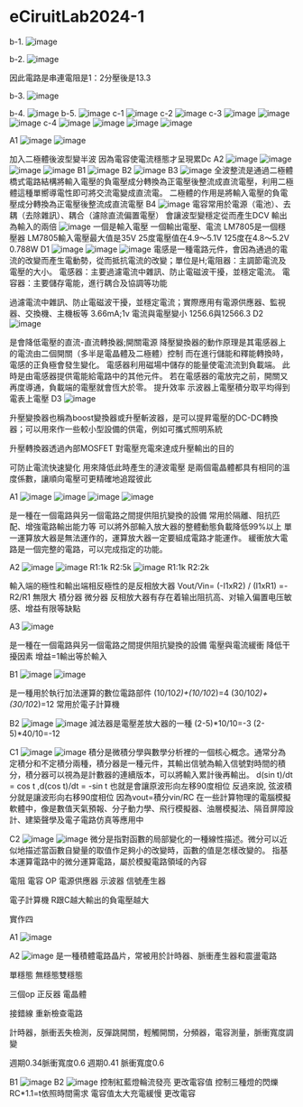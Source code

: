 # eCiruitLab2024-1
b-1.
![image](https://github.com/Lin09296/eCiruitLab2024-1/assets/162281519/995fd313-2081-4f5c-92b7-26b4b889e4cb)


b-2.
![image](https://github.com/Lin09296/eCiruitLab2024-1/assets/162281519/53e13f22-e6d1-4e03-a1f7-4d9c312ce5a8)

因此電路是串連電阻是1：2分壓後是13.3

b-3.
![image](https://github.com/Lin09296/eCiruitLab2024-1/assets/162281519/79821407-1ed9-4936-b486-33ff4690a223)

b-4.
![image](https://github.com/Lin09296/eCiruitLab2024-1/assets/162281519/b80510ed-5cc0-4e06-8d44-0f043052c186)
b-5.
![image](https://github.com/Lin09296/eCiruitLab2024-1/assets/162281519/ad6daf09-54a2-49c1-b4c3-8eb46f5ef64f)
c-1
![image](https://github.com/Lin09296/eCiruitLab2024-1/assets/162281519/ff97fa14-d5c6-4912-ada8-a48f34c0f531)
c-2
![image](https://github.com/Lin09296/eCiruitLab2024-1/assets/162281519/bc9f9aa4-3fca-401a-b163-c1215fd58b20)
c-3
![image](https://github.com/Lin09296/eCiruitLab2024-1/assets/162281519/28b49ea5-7724-4eb7-ae07-f28ca9437a8f)
![image](https://github.com/Lin09296/eCiruitLab2024-1/assets/162281519/67e32f7a-bd19-4113-84ad-a612ca2f80cb)
![image](https://github.com/Lin09296/eCiruitLab2024-1/assets/162281519/a3e3eb50-f347-4f81-b7f8-2ef497206084)
c-4
![image](https://github.com/Lin09296/eCiruitLab2024-1/assets/162281519/fdf45fc6-4d57-4632-99f1-b79bdd2838ea)
![image](https://github.com/Lin09296/eCiruitLab2024-1/assets/162281519/679eab18-3f74-4390-b16a-eacb03fb45ec)
![image](https://github.com/Lin09296/eCiruitLab2024-1/assets/162281519/52c64d74-8707-461c-b194-d566d62ffe10)
![image](https://github.com/Lin09296/eCiruitLab2024-1/assets/162281519/d8b6765b-8fb2-486a-ab30-83da231828ad)

A1
![image](https://github.com/Lin09296/eCiruitLab2024-1/assets/162281519/a8881907-b49d-4ecc-9a2f-c3142b5e67cd)
![image](https://github.com/Lin09296/eCiruitLab2024-1/assets/162281519/982cdc4a-6501-4c1c-842e-2a7cf5f0e688)

加入二極體後波型變半波 因為電容使電流穩態才呈現累Dc
A2
![image](https://github.com/Lin09296/eCiruitLab2024-1/assets/162281519/d87f3a1d-5c7d-4467-8ac2-dcf19d067d01)
![image](https://github.com/Lin09296/eCiruitLab2024-1/assets/162281519/dfea3c34-e6e2-411b-95f4-9dc9f839fece)
![image](https://github.com/Lin09296/eCiruitLab2024-1/assets/162281519/2e43154f-2a60-471a-ae93-b218aa79433e)
![image](https://github.com/Lin09296/eCiruitLab2024-1/assets/162281519/51f41bfa-bb67-4d02-a836-62514682a985)
B1
![image](https://github.com/Lin09296/eCiruitLab2024-1/assets/162281519/b7598ce4-2306-409b-add7-98af73d51691)
B2
![image](https://github.com/Lin09296/eCiruitLab2024-1/assets/162281519/70bb7d2c-1058-4e55-b565-ee564011aeb2)
B3
![image](https://github.com/Lin09296/eCiruitLab2024-1/assets/162281519/e4864678-27e0-46b4-9ee2-e301303a9dbf)
全波整流是通過二極體橋式電路結構將輸入電壓的負電壓成分轉換為正電壓後整流成直流電壓，利用二極體這種單嚮導電性即可將交流電變成直流電。
二極體的作用是將輸入電壓的負電壓成分轉換為正電壓後整流成直流電壓
B4
![image](https://github.com/Lin09296/eCiruitLab2024-1/assets/162281519/8da284d5-c3ca-48f4-b2a8-e8e912cf29b5)
電容常用於電源（電池）、去耦（去除雜訊）、耦合（濾除直流偏置電壓）
會讓波型變穩定從而產生DCV
輸出為輸入的兩倍
![image](https://github.com/Lin09296/eCiruitLab2024-1/assets/162281519/0191b5f5-c921-4393-a7f3-ca2e0acd9c34)
一個是輸入電壓 一個輸出電壓、電流
LM7805是一個穩壓器
LM7805輸入電壓最大值是35V
25度電壓值在4.9～5.1V 125度在4.8～5.2V
0.788W
D1
![image](https://github.com/Lin09296/eCiruitLab2024-1/assets/162281519/532d7c1e-9f9f-4e0f-b76d-3c1ae957d8db)
![image](https://github.com/Lin09296/eCiruitLab2024-1/assets/162281519/2933854d-49c9-499c-b7c0-b58032cba002)
![image](https://github.com/Lin09296/eCiruitLab2024-1/assets/162281519/b1da17ef-beae-445e-b9ee-320a6f1d9df9)
電感是一種電路元件，會因為通過的電流的改變而產生電動勢，從而抵抗電流的改變；單位是H;電阻器：主調節電流及電壓的大小。 電感器：主要過濾電流中雜訊、防止電磁波干擾，並穩定電流。 電容器：主要儲存電能，進行耦合及協調等功能

過濾電流中雜訊、防止電磁波干擾，並穩定電流；實際應用有電源供應器、監視器、交換機、主機板等
3.66mA;1v
電流與電壓變小
1256.6與12566.3
D2
![image](https://github.com/Lin09296/eCiruitLab2024-1/assets/162281519/d830a25e-08b6-433e-b712-cfcc26cef9fb)

是會降低電壓的直流-直流轉換器;開關電源
降壓變換器的動作原理是其電感器上的電流由二個開關（多半是電晶體及二極體）控制
而在進行儲能和釋能轉換時，電感的正負極會發生變化。 電感器利用磁場中儲存的能量使電流流到負載端。 此時是由電感器提供電能給電路中的其他元件。 若在電感器的電放完之前，開關又再度導通，負載端的電壓就會恆大於零。
提升效率
示波器上電壓積分取平均得到電表上電壓
D3
![image](https://github.com/Lin09296/eCiruitLab2024-1/assets/162281519/56e868e6-cc3d-4908-96d1-268e2e7604d3)

升壓變換器也稱為boost變換器或升壓斬波器，是可以提昇電壓的DC-DC轉換器；可以用來作一些較小型設備的供電，例如可攜式照明系統

升壓轉換器透過內部MOSFET 對電壓充電來達成升壓輸出的目的

可防止電流快速變化
用來降低此時產生的漣波電壓
是兩個電晶體都具有相同的溫度係數，讓順向電壓可更精確地追蹤彼此


A1
![image](https://github.com/Lin09296/eCiruitLab2024-1/assets/162281519/dbaca081-fe44-45fc-a899-6e6740c414ab)
![image](https://github.com/Lin09296/eCiruitLab2024-1/assets/162281519/f26acd39-1dc1-4d7c-b8fc-106e109af562)
![image](https://github.com/Lin09296/eCiruitLab2024-1/assets/162281519/6f23ec14-6d45-40b8-8e3b-a5adb1e0be4f)
![image](https://github.com/Lin09296/eCiruitLab2024-1/assets/162281519/4b3ef091-ab78-4741-948e-26dd1afdbfe8)

是一種在一個電路與另一個電路之間提供阻抗變換的設備
常用於隔離、阻抗匹配、增強電路輸出能力等
可以將外部輸入放大器的整體動態負載降低99%以上
單一運算放大器是無法運作的，運算放大器一定要組成電路才能運作。 緩衝放大電路是一個完整的電路，可以完成指定的功能。 

A2
![image](https://github.com/Lin09296/eCiruitLab2024-1/assets/162281519/09a415b9-887a-4bae-8a5b-e4457e98c42d)
![image](https://github.com/Lin09296/eCiruitLab2024-1/assets/162281519/1eb2e211-d982-4500-98c8-e65005b8ef7b)
R1:1k R2:5k
![image](https://github.com/Lin09296/eCiruitLab2024-1/assets/162281519/f745aadb-79ec-4c2d-ad7a-d136e7fa035a)
R1:1k R2:2k

輸入端的極性和輸出端相反極性的是反相放大器
Vout/Vin= (-I1xR2) / (I1xR1) =- R2/R1
無限大
積分器 微分器
反相放大器有存在着输出阻抗高、对输入偏置电压敏感、增益有限等缺點

A3
![image](https://github.com/Lin09296/eCiruitLab2024-1/assets/162281519/b233e0bf-4d6b-4a32-927f-661d78c63067)

是一種在一個電路與另一個電路之間提供阻抗變換的設備
電壓與電流緩衝
降低干擾因素
增益=1輸出等於輸入

B1
![image](https://github.com/Lin09296/eCiruitLab2024-1/assets/162281519/64af4f3b-3a3a-4ed7-be7d-53fe256a939e)
![image](https://github.com/Lin09296/eCiruitLab2024-1/assets/162281519/fc8c2458-f1bb-4828-80c0-fb760fbd3f5e)

是一種用於執行加法運算的數位電路部件
(10/10*2)+(10/10*2)=4
(30/10*2)+(30/10*2)=12
常用於電子計算機

B2
![image](https://github.com/Lin09296/eCiruitLab2024-1/assets/162281519/a1cba912-59da-4d3e-ada2-8cf07b011128)
![image](https://github.com/Lin09296/eCiruitLab2024-1/assets/162281519/5132a08a-928f-4949-8f97-2f69730fc35d)
減法器是電壓差放大器的一種
(2-5)*10/10=-3
(2-5)*40/10=-12

C1
![image](https://github.com/Lin09296/eCiruitLab2024-1/assets/162281519/39dfa906-49ca-4b18-8728-840fc9d3d164)
![image](https://github.com/Lin09296/eCiruitLab2024-1/assets/162281519/1beae151-1ef3-4b40-ad78-82b83b3ebdb8)
積分是微積分學與數學分析裡的一個核心概念。通常分為定積分和不定積分兩種，積分器是一種元件，其輸出信號為輸入信號對時間的積分，積分器可以視為是計數器的連續版本，可以將輸入累計後再輸出。
 d(sin t)/dt = cos t ,d(cos t)/dt = -sin t
也就是會讓原波形向左移90度相位
反過來說, 弦波積分就是讓波形向右移90度相位
因為vout=積分vin/RC
在一些計算物理的電腦模擬軟體中，像是數值天氣預報、分子動力學、飛行模擬器、油層模擬法、隔音屏障設計、建築聲學及電子電路仿真等應用中

C2
![image](https://github.com/Lin09296/eCiruitLab2024-1/assets/162281519/e2c4ed4f-dade-402e-a76e-72a4fcb05c83)
![image](https://github.com/Lin09296/eCiruitLab2024-1/assets/162281519/e12e1133-4198-46bd-bd62-3ceaac09c507)
微分是指對函數的局部變化的一種線性描述。微分可以近似地描述當函數自變量的取值作足夠小的改變時，函數的值是怎樣改變的。
指基本運算電路中的微分運算電路，屬於模擬電路領域的內容

電阻 電容 OP 電源供應器 示波器 信號產生器

電子計算機
R跟C越大輸出的負電壓越大


實作四

A1
![image](https://github.com/Lin09296/eCiruitLab2024-1/assets/162281519/013d73bf-d8eb-48e2-900c-c7a2e107e87c)

A2
![image](https://github.com/Lin09296/eCiruitLab2024-1/assets/162281519/98abbe57-35cd-4e6d-9d42-f6ac714f63b8)
是一種積體電路晶片，常被用於計時器、脈衝產生器和震盪電路

單穩態 無穩態雙穩態

三個op 正反器 電晶體

接錯線 重新檢查電路

計時器，脈衝丟失檢測，反彈跳開關，輕觸開關，分頻器，電容測量，脈衝寬度調變

週期0.34脈衝寬度0.6
週期0.41 脈衝寬度0.6

B1
![image](https://github.com/Lin09296/eCiruitLab2024-1/assets/162281519/5323c309-6a38-47ef-a65f-4e6b7997a2d4)
B2
![image](https://github.com/Lin09296/eCiruitLab2024-1/assets/162281519/d00b7c01-0751-437f-adc2-18f5b40be6d3)
控制紅藍燈輪流發亮
更改電容值
控制三種燈的閃爍
RC*1.1=t依照時間需求
電容值太大充電緩慢 更改電容








